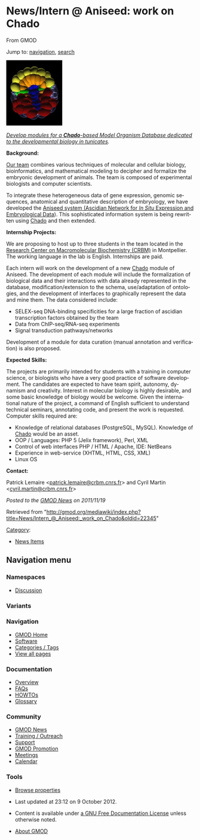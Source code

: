 <div id="mw-page-base" class="noprint">

</div>

<div id="mw-head-base" class="noprint">

</div>

<div id="content" class="mw-body" role="main">

<span id="top"></span>

<div id="mw-js-message" style="display:none;">

</div>



# <span dir="auto">News/Intern @ Aniseed: work on Chado</span>

<div id="bodyContent">

<div id="siteSub">

From GMOD

</div>

<div id="contentSub">

</div>

<div id="jump-to-nav" class="mw-jump">

Jump to: [navigation](#mw-navigation), [search](#p-search)

</div>

<div id="mw-content-text" class="mw-content-ltr" lang="en" dir="ltr">

<div class="floatright">

<a href="http://www.aniseed.cnrs.fr/" rel="nofollow"
title="ANISEED seeking interns to work on Chado"><img
src="../../mediawiki/images/thumb/2/27/ANISEEDImage.jpg/150px-ANISEEDImage.jpg"
srcset="../../mediawiki/images/thumb/2/27/ANISEEDImage.jpg/225px-ANISEEDImage.jpg 1.5x, ../../mediawiki/images/thumb/2/27/ANISEEDImage.jpg/300px-ANISEEDImage.jpg 2x"
width="150" height="175"
alt="ANISEED seeking interns to work on Chado" /></a>

</div>

*<a href="http://www.aniseed.cnrs.fr/" class="external text"
rel="nofollow">Develop modules for a <strong>Chado</strong>-based Model
Organism Database dedicated to the developmental biology in
tunicates</a>.*

**Background:**

<a href="http://www.aniseed.cnrs.fr/ciona/lemaire/"
class="external text" rel="nofollow">Our team</a> combines various
techniques of molecular and cellular biology, bioinformatics, and
mathematical modeling to decipher and formalize the embryonic
development of animals. The team is composed of experimental biologists
and computer scientists.

To integrate these heterogeneous data of gene expression, genomic
sequences, anatomical and quantitative description of embryology, we
have developed the
<a href="http://www.aniseed.cnrs.fr/" class="external text"
rel="nofollow">Aniseed system (Ascidian Network for <em>In Situ</em>
Expression and Embryological Data</a>). This sophisticated information
system is being rewritten using
<a href="../Chado" class="mw-redirect" title="Chado">Chado</a> and then
extended.

**Internship Projects:**

We are proposing to host up to three students in the team located in the
<a href="http://www.crbm.cnrs.fr/" class="external text"
rel="nofollow">Research Center on Macromolecular Biochemistry (CRBM)</a>
in Montpellier. The working language in the lab is English. Internships
are paid.

Each intern will work on the development of a new
<a href="../Chado" class="mw-redirect" title="Chado">Chado</a> module of
Aniseed. The development of each module will include the formalization
of biological data and their interactions with data already represented
in the database, modification/extension to the schema, use/adaptation of
ontologies, and the development of interfaces to graphically represent
the data and mine them. The data considered include:

- SELEX-seq DNA-binding specificities for a large fraction of ascidian
  transcription factors obtained by the team
- Data from ChIP-seq/RNA-seq experiments
- Signal transduction pathways/networks

Development of a module for data curation (manual annotation and
verification) is also proposed.

**Expected Skills:**

The projects are primarily intended for students with a training in
computer science, or biologists who have a very good practice of
software development. The candidates are expected to have team spirit,
autonomy, dynamism and creativity. Interest in molecular biology is
highly desirable, and some basic knowledge of biology would be welcome.
Given the international nature of the project, a command of English
sufficient to understand technical seminars, annotating code, and
present the work is requested. Computer skills required are:

- Knowledge of relational databases (PostgreSQL, MySQL). Knowledge of
  <a href="../Chado" class="mw-redirect" title="Chado">Chado</a> would
  be an asset.
- OOP / Languages: PHP 5 (Jelix framework), Perl, XML
- Control of web interfaces PHP / HTML / Apache, IDE: NetBeans
- Experience in web-service (XHTML, HTML, CSS, XML)
- Linux OS

**Contact:**

Patrick Lemaire
\<<a href="mailto:patrick.lemaire@crbm.cnrs.fr" class="external text"
rel="nofollow">patrick.lemaire@crbm.cnrs.fr</a>\> and Cyril Martin
\<<a href="mailto:cyril.martin@crbm.cnrs.fr" class="external text"
rel="nofollow">cyril.martin@crbm.cnrs.fr</a>\>

  

<div class="newsfooter">

*Posted to the [GMOD News](../GMOD_News "GMOD News") on 2011/11/19*

</div>

</div>

<div class="printfooter">

Retrieved from
"<http://gmod.org/mediawiki/index.php?title=News/Intern_@_Aniseed:_work_on_Chado&oldid=22345>"

</div>

<div id="catlinks" class="catlinks">

<div id="mw-normal-catlinks" class="mw-normal-catlinks">

[Category](../Special%3ACategories "Special%3ACategories"):

- [News Items](../Category%3ANews_Items "Category%3ANews Items")

</div>

</div>

<div class="visualClear">

</div>

</div>

</div>

<div id="mw-navigation">

## Navigation menu

<div id="mw-head">



<div id="left-navigation">

<div id="p-namespaces" class="vectorTabs" role="navigation"
aria-labelledby="p-namespaces-label">

### Namespaces


- <span id="ca-talk"><a
  href="http://gmod.org/mediawiki/index.php?title=Talk:News/Intern_@_Aniseed:_work_on_Chado&amp;action=edit&amp;redlink=1"
  accesskey="t"
  title="Discussion about the content page [t]">Discussion</a></span>

</div>

<div id="p-variants" class="vectorMenu emptyPortlet" role="navigation"
aria-labelledby="p-variants-label">

### 

### Variants[](#)

<div class="menu">

</div>

</div>

</div>





</div>

</div>

</div>

<div id="mw-panel">

<div id="p-logo" role="banner">

<a href="../Main_Page"
style="background-image: url(../../images/GMOD-cogs.png);"
title="Visit the main page"></a>

</div>

<div id="p-Navigation" class="portal" role="navigation"
aria-labelledby="p-Navigation-label">

### Navigation

<div class="body">

- <span id="n-GMOD-Home">[GMOD Home](../Main_Page)</span>
- <span id="n-Software">[Software](../GMOD_Components)</span>
- <span id="n-Categories-.2F-Tags">[Categories /
  Tags](../Categories)</span>
- <span id="n-View-all-pages">[View all
  pages](../Special:AllPages)</span>

</div>

</div>

<div id="p-Documentation" class="portal" role="navigation"
aria-labelledby="p-Documentation-label">

### Documentation

<div class="body">

- <span id="n-Overview">[Overview](../Overview)</span>
- <span id="n-FAQs">[FAQs](../Category%3AFAQ)</span>
- <span id="n-HOWTOs">[HOWTOs](../Category%3AHOWTO)</span>
- <span id="n-Glossary">[Glossary](../Glossary)</span>

</div>

</div>

<div id="p-Community" class="portal" role="navigation"
aria-labelledby="p-Community-label">

### Community

<div class="body">

- <span id="n-GMOD-News">[GMOD News](../GMOD_News)</span>
- <span id="n-Training-.2F-Outreach">[Training /
  Outreach](../Training_and_Outreach)</span>
- <span id="n-Support">[Support](../Support)</span>
- <span id="n-GMOD-Promotion">[GMOD Promotion](../GMOD_Promotion)</span>
- <span id="n-Meetings">[Meetings](../Meetings)</span>
- <span id="n-Calendar">[Calendar](../Calendar)</span>

</div>

</div>

<div id="p-tb" class="portal" role="navigation"
aria-labelledby="p-tb-label">

### Tools

<div class="body">


- <span id="t-smwbrowselink"><a href="../Special%3ABrowse/News-2FIntern_@_Aniseed:_work_on_Chado"
  rel="smw-browse">Browse properties</a></span>


</div>

</div>

</div>

</div>

<div id="footer" role="contentinfo">

- <span id="footer-info-lastmod">Last updated at 23:12 on 9 October
  2012.</span>
<!-- - <span id="footer-info-viewcount">14,995 page views.</span> -->
- <span id="footer-info-copyright">Content is available under
  <a href="http://www.gnu.org/licenses/fdl-1.3.html" class="external"
  rel="nofollow">a GNU Free Documentation License</a> unless otherwise
  noted.</span>

<!-- -->

- <span id="footer-places-about">[About
  GMOD](../GMOD%3AAbout "GMOD%3AAbout")</span>

<!-- -->






</div>
